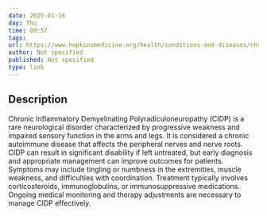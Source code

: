 ```yaml
---
date: 2025-01-16
day: Thu
time: 09:57
tags:
url: https://www.hopkinsmedicine.org/health/conditions-and-diseases/chronic-inflammatory-demyelinating-polyradiculoneuropathy
author: Not specified
published: Not specified
type: link
---
```




## Description
Chronic Inflammatory Demyelinating Polyradiculoneuropathy (CIDP) is a rare neurological disorder characterized by progressive weakness and impaired sensory function in the arms and legs. It is considered a chronic autoimmune disease that affects the peripheral nerves and nerve roots. CIDP can result in significant disability if left untreated, but early diagnosis and appropriate management can improve outcomes for patients. Symptoms may include tingling or numbness in the extremities, muscle weakness, and difficulties with coordination. Treatment typically involves corticosteroids, immunoglobulins, or immunosuppressive medications. Ongoing medical monitoring and therapy adjustments are necessary to manage CIDP effectively.